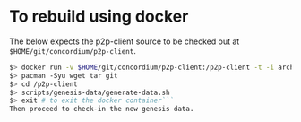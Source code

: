 # To rebuild using docker
The below expects the p2p-client source to be checked out at
`$HOME/git/concordium/p2p-client`.
```bash
$> docker run -v $HOME/git/concordium/p2p-client:/p2p-client -t -i archlinux/base /bin/bash
$> pacman -Syu wget tar git
$> cd /p2p-client
$> scripts/genesis-data/generate-data.sh
$> exit # to exit the docker container```
Then proceed to check-in the new genesis data.
